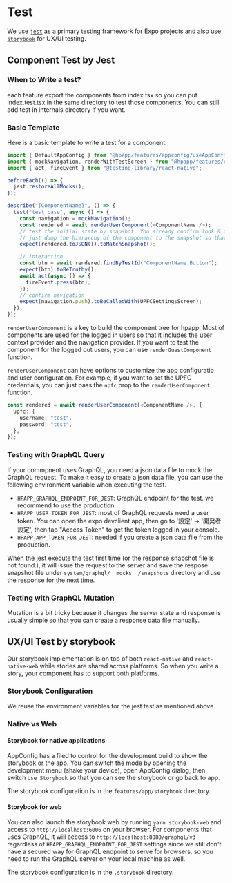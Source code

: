 # Test

We use [`jest`](https://jestjs.io/) as a primary testing framework for Expo projects and also use [`storybook`](https://storybook.js.org/) for UX/UI testing.

## Component Test by Jest

### When to Write a test?

each feature export the components from index.tsx so you can put index.test.tsx in the same directory to test those components. You can still add test in internals directory if you want.

### Basic Template

Here is a basic template to write a test for a component.

```typescript
import { DefaultAppConfig } from "@hpapp/features/appconfig/useAppConfig";
import { mockNavigation, renderWithTestScreen } from "@hpapp/features/root";
import { act, fireEvent } from "@testing-library/react-native";

beforeEach(() => {
  jest.restoreAllMocks();
});

describe("{ComponentName}", () => {
  test("test case", async () => {
    const navigation = mockNavigation();
    const rendered = await renderUserComponent(<ComponentName />);
    // test the initial state by snapshot. You already confirm look & feel of the component with the development build
    // just dump the hierarchy of the component to the snapshot so that you can avoid the regression of the look & feel.
    expect(rendered.toJSON()).toMatchSnapshot();

    // interaction
    const btn = await rendered.findByTestId("ComponentName.Button");
    expect(btn).toBeTruthy();
    await act(async () => {
      fireEvent.press(btn);
    });
    // confirm navigation
    expect(navigation.push).toBeCalledWith(UPFCSettingsScreen);
  });
});
```

`renderUserComponent` is a key to build the component tree for hpapp. Most of components are used for the logged in users so that it includes the user context provider and the navigation provider. If you want to test the component for the logged out users, you can use `renderGuestComponent` function.

`renderUserComponent` can have options to customize the app configuratio and user configuration. For example, if you want to set the UPFC credentials, you can just pass the `upfc` prop to the `renderUserComponent` function.

```typescript
const rendered = await renderUserComponent(<ComponentName />, {
  upfc: {
    username: "test",
    password: "test",
  },
});
```

### Testing with GraphQL Query

If your commpnent uses GraphQL, you need a json data file to mock the GraphQL request. To make it easy to create a json data file, you can use the following environment variable when executing the test.

- `HPAPP_GRAPHQL_ENDPOINT_FOR_JEST`: GraphQL endpoint for the test. we recommend to use the production.
- `HPAPP_USER_TOKEN_FOR_JEST`: most of GraphQL requests need a user token. You can open the expo devclient app, then go to '設定' -> '開発者設定', then tap "Access Token" to get the token logged in your console.
- `HPAPP_APP_TOKEN_FOR_JEST`: needed if you create a json data file from the production.

When the jest execute the test first time (or the response snapshot file is not found.), it will issue the request to the server and save the respose snapshot file under `system/graphql/__mocks__/snapshots` directory and use the response for the next time.

### Testing with GraphQL Mutation

Mutation is a bit tricky because it changes the server state and response is usually simple so that you can create a response data file manually.

## UX/UI Test by storybook

Our storybook implementation is on top of both `react-native` and `react-native-web` while stories are shared across platforms. So when you write a story, your component has to support both platforms.

### Storybook Configuration

We reuse the environment variables for the jest test as mentioned above.

### Native vs Web

#### Storybook for native applications

AppConfig has a filed to control for the development build to show the storybook or the app. You can switch the mode by opening the development menu (shake your device), open AppConfig dialog, then switch `Use Storybook` so that you can see the storybook or go back to app.

The storybook configuration is in the `features/app/storybook` directory.

#### Storybook for web

You can also launch the storybook web by running `yarn storybook-web` and access to `http://localhost:6006` on your browser. For components that uses GraphQL, it will access to `http://localhost:8080/graphql/v3` regardless of `HPAPP_GRAPHQL_ENDPOINT_FOR_JEST` settings since we still don't have a secured way for GraphQL endpoint to serve for browsers. so you need to run the GraphQL server on your local machine as well.

The storybook configuration is in the `.storybook` directory.
